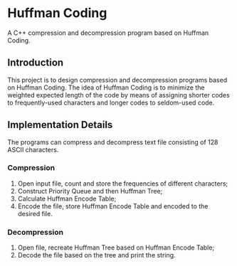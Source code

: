 # Huffman Coding
A C++ compression and decompression program based on Huffman Coding.

## Introduction

This project is to design compression and decompression programs based on Huffman Coding.
The idea of Huffman Coding is to minimize the weighted expected length of the code by means of assigning shorter codes to frequently-used characters and longer codes to seldom-used code.

## Implementation Details

The programs can compress and decompress text file consisting of 128 ASCII characters.

### Compression

1. Open input file, count and store the frequencies of different characters;
2. Construct Priority Queue and then Huffman Tree;
3. Calculate Huffman Encode Table;
4. Encode the file, store Huffman Encode Table and encoded to the desired file.

### Decompression

1. Open file, recreate Huffman Tree based on Huffman Encode Table;
2. Decode the file based on the tree and print the string.
